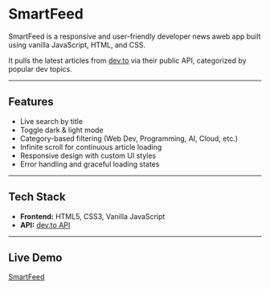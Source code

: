 # SmartFeed 

SmartFeed is a responsive and user-friendly developer news aweb app built using vanilla JavaScript, HTML, and CSS. 

It pulls the latest  articles from [dev.to](https://dev.to/) via their public API, categorized by popular dev topics.

---

## Features

- Live search by title
- Toggle dark & light mode
- Category-based filtering (Web Dev, Programming, AI, Cloud, etc.)
- Infinite scroll for continuous article loading
- Responsive design with custom UI styles
- Error handling and graceful loading states

---


## Tech Stack

- **Frontend:** HTML5, CSS3, Vanilla JavaScript
- **API:** [dev.to API](https://developers.forem.com/api/)

---

##  Live Demo

[SmartFeed](https://prasannat05.github.io/SmartFeed/)

